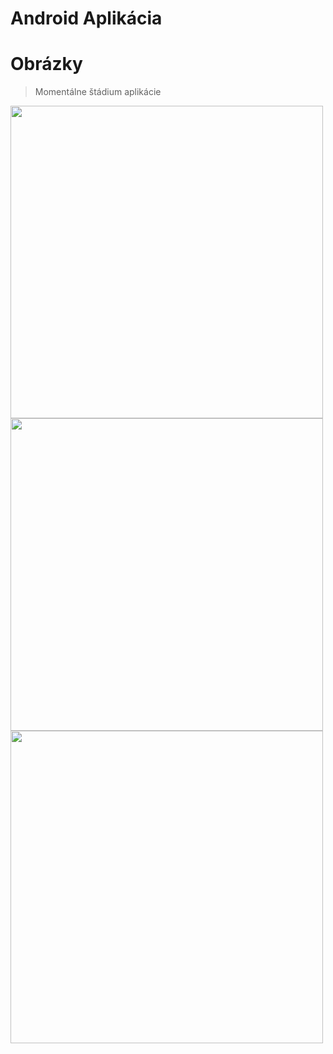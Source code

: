 # Android Aplikácia

# Obrázky
> Momentálne štádium aplikácie

<img src="https://user-images.githubusercontent.com/26904790/223378923-f3c2c24f-a07d-4142-828a-391bbebf85a9.png" width = "500px"> <img src="https://user-images.githubusercontent.com/26904790/223378912-8fa01464-2ada-4164-8e62-84620feffd52.png" width = "500px">
<img src="https://user-images.githubusercontent.com/26904790/223378918-d4ffb2a9-29c4-46d3-92a7-67036995a091.png" width = "500px">
